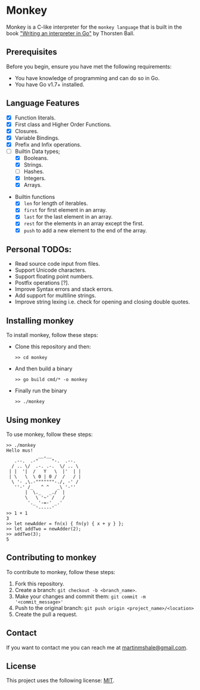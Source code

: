 # Monkey

Monkey is a C-like interpreter for the `monkey language` that is built in the book ["Writing an interpreter in Go"](https://interpreterbook.com) by Thorsten Ball.

## Prerequisites

Before you begin, ensure you have met the following requirements:

- You have knowledge of programming and can do so in Go.
- You have Go v1.7+ installed.

## Language Features

- [x] Function literals.
- [x] First class and Higher Order Functions.
- [x] Closures.
- [x] Variable Bindings.
- [x] Prefix and Infix operations.
- [ ] Builtin Data types;
  - [x] Booleans.
  - [x] Strings.
  - [ ] Hashes.
  - [x] Integers.
  - [x] Arrays.
- Builtin functions
  - [x] `len` for length of iterables.
  - [x] `first` for first element in an array.
  - [x] `last` for the last element in an array.
  - [x] `rest` for the elements in an array except the first.
  - [x] `push` to add a new element to the end of the array.

## Personal TODOs:

- Read source code input from files.
- Support Unicode characters.
- Support floating point numbers.
- Postfix operations [?].
- Improve Syntax errors and stack errors.
- Add support for multiline strings.
- Improve string lexing i.e. check for opening and closing double quotes.

## Installing monkey

To install monkey, follow these steps:

- Clone this repository and then:

  `>> cd monkey`

- And then build a binary

  `>> go build cmd/* -o monkey`

- Finally run the binary

  `>> ./monkey`

## Using monkey

To use monkey, follow these steps:

```
>> ./monkey
Hello mus!
            __,__
   .--.  .-"     "-.  .--.
  / .. \/  .-. .-.  \/ .. \
 | |  '|  /   Y   \  |'  | |
 | \   \  \ 0 | 0 /  /   / |
  \ '- ,\.-"""""""-./, -' /
   ''-' /_   ^ ^   _\ '-''
       |  \._   _./  |
       \   \ '~' /   /
        '._ '-=-' _.'
           '-----'
>> 1 + 1
3
>> let newAdder = fn(x) { fn(y) { x + y } };
>> let addTwo = newAdder(2);
>> addTwo(3);
5
```

## Contributing to monkey

To contribute to monkey, follow these steps:

1. Fork this repository.
2. Create a branch: `git checkout -b <branch_name>`.
3. Make your changes and commit them: `git commit -m '<commit_message>'`
4. Push to the original branch: `git push origin <project_name>/<location>`
5. Create the pull a request.

## Contact

If you want to contact me you can reach me at martinmshale@gmail.com.

## License

This project uses the following license: [MIT](/LICENCE).
